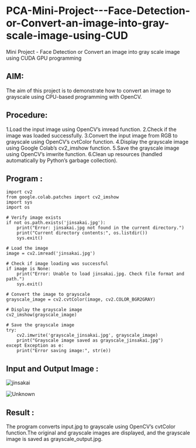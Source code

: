 # PCA-Mini-Project---Face-Detection-or-Convert-an-image-into-gray-scale-image-using-CUD
Mini Project - Face Detection or Convert an image into gray scale image using CUDA GPU programming
## AIM:
The aim of this project is to demonstrate how to convert an image to grayscale using CPU-based programming with OpenCV.

## Procedure:
1.Load the input image using OpenCV’s imread function.
2.Check if the image was loaded successfully.
3.Convert the input image from RGB to grayscale using OpenCV’s cvtColor function.
4.Display the grayscale image using Google Colab’s cv2_imshow function.
5.Save the grayscale image using OpenCV’s imwrite function.
6.Clean up resources (handled automatically by Python’s garbage collection).

## Program :
```colab
import cv2
from google.colab.patches import cv2_imshow
import sys
import os

# Verify image exists
if not os.path.exists('jinsakai.jpg'):
    print("Error: jinsakai.jpg not found in the current directory.")
    print("Current directory contents:", os.listdir())
    sys.exit()

# Load the image
image = cv2.imread('jinsakai.jpg')

# Check if image loading was successful
if image is None:
    print("Error: Unable to load jinsakai.jpg. Check file format and path.")
    sys.exit()

# Convert the image to grayscale
grayscale_image = cv2.cvtColor(image, cv2.COLOR_BGR2GRAY)

# Display the grayscale image
cv2_imshow(grayscale_image)

# Save the grayscale image
try:
    cv2.imwrite('grayscale_jinsakai.jpg', grayscale_image)
    print("Grayscale image saved as grayscale_jinsakai.jpg")
except Exception as e:
    print("Error saving image:", str(e))
```

## Input and Output Image :
![jinsakai](https://github.com/user-attachments/assets/4932b704-9c74-496d-a7fe-ac58f85f053b)

![Unknown](https://github.com/user-attachments/assets/7a2441c5-142f-41fb-9033-dd232eef6610)




## Result :
The program converts input.jpg to grayscale using OpenCV’s cvtColor function.The original and grayscale images are displayed, and the grayscale image is saved as grayscale_output.jpg.
